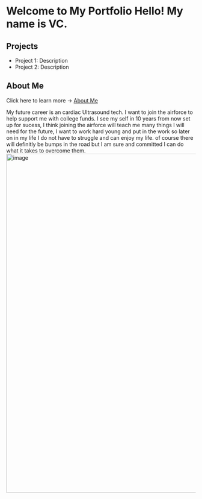 # Welcome to My Portfolio Hello! My name is VC.
## Projects
- Project 1: Description
- Project 2: Description
## About Me
Click here to learn more → [About Me](about.md)

My future career is an cardiac Ultrasound tech. I want to join the airforce to help support me with college funds. I see my self in 10 years from now set up for sucess, I think joining the airforce will teach me many things I will need for the future, I want to work hard young and put in the work so later on in my life I do not have to struggle and can enjoy my life. of course there will definitly be bumps in the road but I am sure and committed I can do what it takes to overcome them.
<img width="1601" height="900" alt="image" src="https://github.com/user-attachments/assets/dd03253e-e6f7-409d-b082-977fce551e98" />
